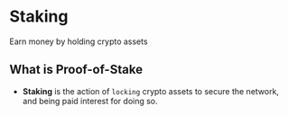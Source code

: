 # Staking

Earn money by holding crypto assets

## What is **Proof-of-Stake**

-   **Staking** is the action of `locking` crypto assets to secure the network, and being paid interest for doing so.

